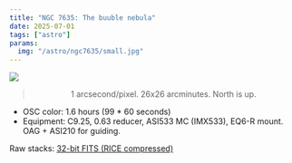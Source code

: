 ```yaml
---
title: "NGC 7635: The buuble nebula"
date: 2025-07-01
tags: ["astro"]
params:
  img: "/astro/ngc7635/small.jpg"
---
```


![](/astro/ngc7635/full.jpg)
> <center>1 arcsecond/pixel. 26x26 arcminutes. North is up.</center>

- OSC color: 1.6 hours (99 * 60 seconds) 
- Equipment: C9.25, 0.63 reducer, ASI533 MC (IMX533), EQ6-R mount. OAG + ASI210 for guiding. 

Raw stacks: <a href="https://large.maurycyz.com/data/ngc7635.fits">32-bit FITS (RICE compressed)</a>
